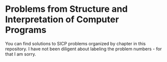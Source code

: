 # Problems from Structure and Interpretation of Computer Programs

You can find solutions to SICP problems organized by chapter in this repository. I have not been diligent about labeling the problem numbers - for that I am sorry.
